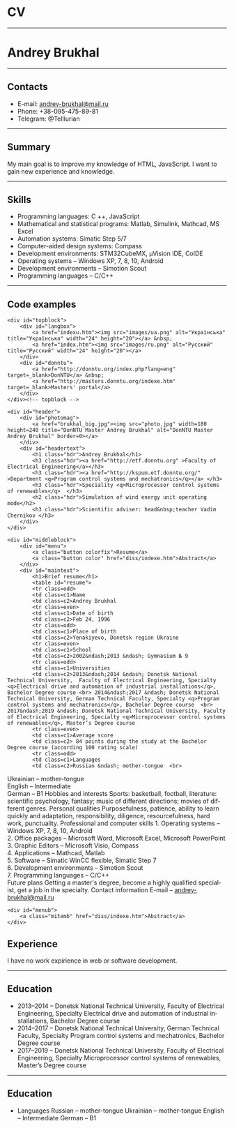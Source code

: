 # CV
-------------

# Andrey Brukhal
-------------

## Contacts
* E-mail: andrey-brukhal@mail.ru 
* Phone: +38-095-475-89-81
* Telegram: @Telllurian

-------------
## Summary

My main goal is to improve my knowledge of HTML, JavaScript. I want to gain new experience and knowledge.

-------------

## Skills

* Programming languages: C ++, JavaScript
* Mathematical and statistical programs: Matlab, Simulink, Mathcad, MS Excel
* Automation systems: Simatic Step 5/7
* Computer-aided design systems: Compass
* Development environments: STM32CubeMX, µVision IDE, CoIDE
* Operating systems – Windows XP, 7, 8, 10, Android
* Development environments – Simotion Scout
* Programming languages – C/C++

-------------
## Code examples

<html>
<head>
  <meta http-equiv="Content-Type" content="text/html; charset=windows-1251">
  <title>Resume - Andrey Brukhal - Simulation of wind energy unit operating mode</title>
  <link rel="stylesheet" type="text/css" href="css/master_style.css">
</head>

<body lang="en">

	<div id="topblock">
		<div id="langbox">
			<a href="indexu.htm"><img src="images/ua.png" alt="Українська" title="Українська" width="24" height="20"></a> &nbsp; 
			<a href="index.htm"><img src="images/ru.png" alt="Русский" title="Русский" width="24" height="20"></a> 
		</div>
		<div id="donntu">
			<a href="http://donntu.org/index.php?lang=eng" target=_blank>DonNTU</a> &nbsp; 
			<a href="http://masters.donntu.org/indexe.htm" target=_blank>Masters' portal</a>
		</div>
	</div><!-- topblock -->

	<div id="header">
		<div id="photomag">
			<a href="brukhal_big.jpg"><img src="photo.jpg" width=180 height=240 title="DonNTU Master Andrey Brukhal" alt="DonNTU Master Andrey Brukhal" border=0></a>
		</div>
		<div id="headertext">
			<h1 class="hdr">Andrey Brukhal</h1>
			<h3 class="hdr"><a href="http://etf.donntu.org" >Faculty of Electrical Engineering</a></h3>
			<h3 class="hdr"><a href="http://kspum.etf.donntu.org/" >Department <q>Program control systems and mechatronics</q></a> </h3>
			<h3 class="hdr">Speciality <q>Microprocessor control systems of renewables</q>  </h3>
			<h2 class="hdr">Simulation of wind energy unit operating mode</h2>
			<h3 class="hdr">Scientific adviser: head&nbsp;teacher Vadim Chernikov </h3>
		</div>
	</div>

	<div id="middleblock">
		<div id="menu">
			<a class="button colorfix">Resume</a>
			<a class="button color" href="diss/indexe.htm">Abstract</a>
		</div>
		<div id="maintext">
			<h1>Brief resume</h1>
			<table id="resume">
			<tr class=odd>
			<td class=c1>Name
			<td class=c2>Andrey Brukhal
			<tr class=even>
			<td class=c1>Date of birth
			<td class=c2>Feb 24, 1996
			<tr class=odd>
			<td class=c1>Place of birth
			<td class=c2>Yenakiyevo, Donetsk region Ukraine
			<tr class=even>
			<td class=c1>School
			<td class=c2>2002&ndash;2013 &ndash; Gymnasium № 9
			<tr class=odd>
			<td class=c1>Universities
			<td class=c2>2013&ndash;2014 &ndash; Donetsk National Technical University,  Faculty of Electrical Engineering, Specialty <q>Electrical drive and automation of industrial installations</q>, Bachelor Degree course <br> 2014&ndash;2017 &ndash; Donetsk National Technical University, German Technical Faculty, Specialty <q>Program control systems and mechatronics</q>, Bachelor Degree course  <br> 2017&ndash;2019 &ndash; Donetsk National Technical University, Faculty of Electrical Engineering, Specialty <q>Microprocessor control systems of renewables</q>, Master’s Degree course
			<tr class=even>
			<td class=c1>Average score
			<td class=c2> 84 points during the study at the Bachelor Degree course (according 100 rating scale)
			<tr class=odd>
			<td class=c1>Languages
			<td class=c2>Russian &ndash; mother-tongue  <br>
Ukrainian &ndash; mother-tongue  <br>
English &ndash; Intermediate <br>
German &ndash; B1
			<tr class=even>
			<td class=c1>Hobbies and interests
			<td class=c2>Sports: basketball, football, literature: scientific psychology, fantasy; music of different directions; movies of different genres.
			<tr class=even>
			<td class=c1>Personal qualities
			<td class=c2>Purposefulness, patience, ability to learn quickly and adaptation, responsibility, diligence, resourcefulness, hard work, punctuality.
			<tr class=odd>
			<td class=c1>Professional and computer skills
			<td class=c2>1. Operating systems &ndash; Windows XP, 7, 8, 10, Android <br>
2. Office packages &ndash; Microsoft Word, Microsoft Excel, Microsoft PowerPoint <br>
3. Graphic Editors &ndash; Microsoft Visio, Compass <br>
4. Applications &ndash; Mathcad, Matlab <br>
5. Software &ndash; Simatic WinCC flexible, Simatic Step 7 <br>
6. Development environments &ndash; Simotion Scout <br>
7. Programming languages &ndash; C/C++ <br>
			<tr class=even>
			<td class=c1>Future plans 
			<td class=c2>Getting a master's degree, become a highly qualified specialist, get a job in the specialty.
			<tr class=odd>
			<td class=c1>Contact information
			<td class=c2>E-mail &ndash; <a href="mailto:andrey-brukhal@mail.ru">andrey-brukhal@mail.ru</a>
			</table>
		</div> <!-- maintext -->
	</div> <!-- middleblock -->

	<div id="menub">
		<a class="mitemb" href="diss/indexe.htm">Abstract</a>
	</div>
	
</body>
</html>

## Experience
I have no work expirience in web or software development.

-------------

## Education

* 2013–2014 – Donetsk National Technical University, Faculty of Electrical Engineering, Specialty Electrical drive and automation of industrial installations, Bachelor Degree course
* 2014–2017 – Donetsk National Technical University, German Technical Faculty, Specialty Program control systems and mechatronics, Bachelor Degree course
* 2017–2019 – Donetsk National Technical University, Faculty of Electrical Engineering, Specialty Microprocessor control systems of renewables, Master’s Degree course

-------------
## Education

* Languages
Russian – mother-tongue
Ukrainian – mother-tongue
English – Intermediate
German – B1
